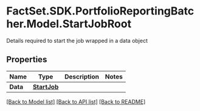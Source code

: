 # FactSet.SDK.PortfolioReportingBatcher.Model.StartJobRoot
Details required to start the job wrapped in a data object

## Properties

Name | Type | Description | Notes
------------ | ------------- | ------------- | -------------
**Data** | [**StartJob**](StartJob.md) |  | 

[[Back to Model list]](../README.md#documentation-for-models) [[Back to API list]](../README.md#documentation-for-api-endpoints) [[Back to README]](../README.md)

